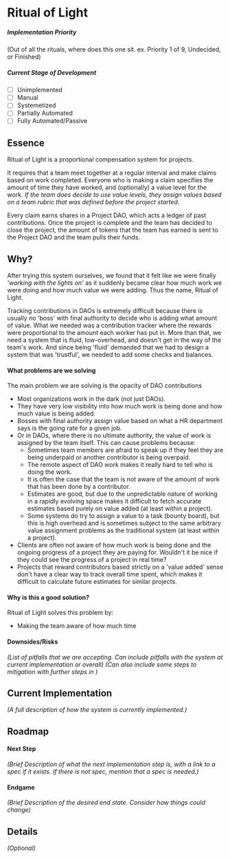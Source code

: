 # Ritual of Light

##### Implementation Priority

(Out of all the rituals, where does this one sit. ex. Priority 1 of 9, Undecided, or Finished)

##### Current Stage of Development

- [ ] Unimplemented
- [ ] Manual
- [ ] Systemetized
- [ ] Partially Automated
- [ ] Fully Automated/Passive

## Essence

Ritual of Light is a proportional compensation system for projects.

It requires that a team meet together at a regular interval and make claims based on work completed. Everyone who is making a claim specifies the amount of time they have worked, and (optionally) a value level for the work. _If the team does decide to use value levels, they assign values based on a team rubric that was defined before the project started._

Every claim earns shares in a Project DAO, which acts a ledger of past contributions. Once the project is complete and the team has decided to close the project, the amount of tokens that the team has earned is sent to the Project DAO and the team pulls their funds.

## Why?

After trying this system ourselves, we found that it felt like we were finally _'working with the lights on'_ as it suddenly became clear how much work we were doing and how much value we were adding. Thus the name, Ritual of Light.

Tracking contributions in DAOs is extremely difficult because there is usually no 'boss' with final authority to decide who is adding what amount of value. What we needed was a contribution tracker where the rewards were proportional to the amount each worker has put in. More than that, we need a system that is fluid, low-overhead, and doesn't get in the way of the team's work. And since being 'fluid' demanded that we had to design a system that was 'trustful', we needed to add some checks and balances.

#### What problems are we solving

The main problem we are solving is the opacity of DAO contributions

- Most organizations work in the dark (not just DAOs).
- They have very low visibility into how much work is being done and how much value is being added.
- Bosses with final authority assign value based on what a HR department says is the going rate for a given job.
- Or in DAOs, where there is no ultimate authority, the value of work is assigned by the team itself. This can cause problems because:
  - Sometimes team members are afraid to speak up if they feel they are being underpaid or another contributor is being overpaid.
  - The remote aspect of DAO work makes it really hard to tell who is doing the work.
  - It is often the case that the team is not aware of the amount of work that has been done by a contributor.
  - Estimates are good, but due to the unpredictable nature of working in a rapidly evolving space makes it difficult to fetch accurate estimates based purely on value added (at least within a project).
  - Some systems do try to assign a value to a task (bounty board), but this is high overhead and is sometimes subject to the same arbitrary value assignment problems as the traditional system (at least within a project).
- Clients are often not aware of how much work is being done and the ongoing progress of a project they are paying for. Wouldn't it be nice if they could see the progress of a project in real time?
- Projects that reward contributors based strictly on a 'value added' sense don't have a clear way to track overall time spent, which makes it difficult to calculate future estimates for similar projects.

#### Why is this a good solution?

Ritual of Light solves this problem by:

- Making the team aware of how much time

#### Downsides/Risks

_(List of pitfalls that we are accepting. Can include pitfalls with the system at current implementation or overall)_
_(Can also include some steps to mitigation with further steps in )_

## Current Implementation

_(A full description of how the system is currently implemented.)_

## Roadmap

#### Next Step

_(Brief Description of what the next implementation step is, with a link to a spec if it exists. If there is not spec, mention that a spec is needed.)_

#### Endgame

_(Brief Description of the desired end state. Consider how things could change)_

## Details

_(Optional)_

